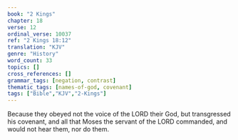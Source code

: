 ```yaml
---
book: "2 Kings"
chapter: 18
verse: 12
ordinal_verse: 10037
ref: "2 Kings 18:12"
translation: "KJV"
genre: "History"
word_count: 33
topics: []
cross_references: []
grammar_tags: [negation, contrast]
thematic_tags: [names-of-god, covenant]
tags: ["Bible","KJV","2-Kings"]
---
```

Because they obeyed not the voice of the LORD their God, but transgressed his covenant, and all that Moses the servant of the LORD commanded, and would not hear them, nor do them.
